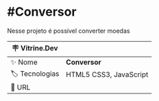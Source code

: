 
# #Conversor

Nesse projeto é possível converter moedas

| :placard: Vitrine.Dev |     |
| -------------  | --- |
| :sparkles: Nome        | **Conversor**
| :label: Tecnologias | HTML5 CSS3, JavaScript
| :rocket: URL         | 


<!-- Inserir imagem com a #vitrinedev ao final do link -->


## 
